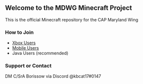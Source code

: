 ## Welcome to the MDWG Minecraft Project
This is the official Minecraft repository for the CAP Maryland Wing


### How to Join
- [Xbox Users](xbox.md) 
- [Mobile Users](mobile.md)
- Java Users (recommended)

### Support or Contact
DM C/SrA Borissow via Discord @kbcat17#0147
